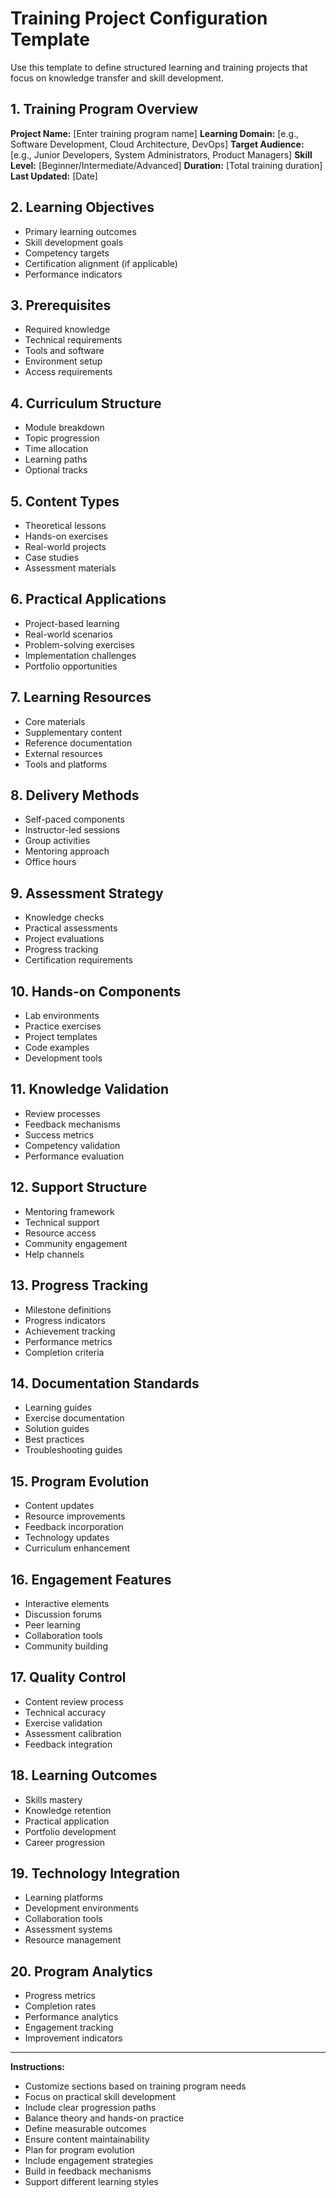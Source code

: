 # Training Project Configuration Template

Use this template to define structured learning and training projects that focus on knowledge transfer and skill development.

## 1. Training Program Overview

**Project Name:** [Enter training program name]
**Learning Domain:** [e.g., Software Development, Cloud Architecture, DevOps]
**Target Audience:** [e.g., Junior Developers, System Administrators, Product Managers]
**Skill Level:** [Beginner/Intermediate/Advanced]
**Duration:** [Total training duration]
**Last Updated:** [Date]

## 2. Learning Objectives

- Primary learning outcomes
- Skill development goals
- Competency targets
- Certification alignment (if applicable)
- Performance indicators

## 3. Prerequisites

- Required knowledge
- Technical requirements
- Tools and software
- Environment setup
- Access requirements

## 4. Curriculum Structure

- Module breakdown
- Topic progression
- Time allocation
- Learning paths
- Optional tracks

## 5. Content Types

- Theoretical lessons
- Hands-on exercises
- Real-world projects
- Case studies
- Assessment materials

## 6. Practical Applications

- Project-based learning
- Real-world scenarios
- Problem-solving exercises
- Implementation challenges
- Portfolio opportunities

## 7. Learning Resources

- Core materials
- Supplementary content
- Reference documentation
- External resources
- Tools and platforms

## 8. Delivery Methods

- Self-paced components
- Instructor-led sessions
- Group activities
- Mentoring approach
- Office hours

## 9. Assessment Strategy

- Knowledge checks
- Practical assessments
- Project evaluations
- Progress tracking
- Certification requirements

## 10. Hands-on Components

- Lab environments
- Practice exercises
- Project templates
- Code examples
- Development tools

## 11. Knowledge Validation

- Review processes
- Feedback mechanisms
- Success metrics
- Competency validation
- Performance evaluation

## 12. Support Structure

- Mentoring framework
- Technical support
- Resource access
- Community engagement
- Help channels

## 13. Progress Tracking

- Milestone definitions
- Progress indicators
- Achievement tracking
- Performance metrics
- Completion criteria

## 14. Documentation Standards

- Learning guides
- Exercise documentation
- Solution guides
- Best practices
- Troubleshooting guides

## 15. Program Evolution

- Content updates
- Resource improvements
- Feedback incorporation
- Technology updates
- Curriculum enhancement

## 16. Engagement Features

- Interactive elements
- Discussion forums
- Peer learning
- Collaboration tools
- Community building

## 17. Quality Control

- Content review process
- Technical accuracy
- Exercise validation
- Assessment calibration
- Feedback integration

## 18. Learning Outcomes

- Skills mastery
- Knowledge retention
- Practical application
- Portfolio development
- Career progression

## 19. Technology Integration

- Learning platforms
- Development environments
- Collaboration tools
- Assessment systems
- Resource management

## 20. Program Analytics

- Progress metrics
- Completion rates
- Performance analytics
- Engagement tracking
- Improvement indicators

---

**Instructions:**

- Customize sections based on training program needs
- Focus on practical skill development
- Include clear progression paths
- Balance theory and hands-on practice
- Define measurable outcomes
- Ensure content maintainability
- Plan for program evolution
- Include engagement strategies
- Build in feedback mechanisms
- Support different learning styles
